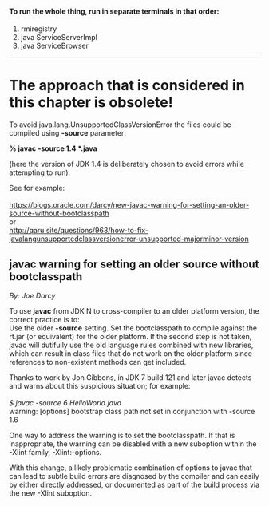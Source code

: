 <H4>To run the whole thing, run in separate terminals in that order:</H4>
<ol>
	<li>rmiregistry</li>
	<li>java ServiceServerImpl</li>
	<li>java ServiceBrowser</li>
</ol>
<hr>
<H1>The approach that is considered in this chapter is obsolete!</H1>

To avoid java.lang.UnsupportedClassVersionError
the files could be compiled using <b>-source</b> parameter:

<b>% javac -source 1.4 *.java</b>

(here the version of JDK 1.4 is deliberately chosen
to avoid errors while attempting to run).


See for example:<br>
<br>
<u>https://blogs.oracle.com/darcy/new-javac-warning-for-setting-an-older-source-without-bootclasspath</u><br>
or<br>
<u>http://qaru.site/questions/963/how-to-fix-javalangunsupportedclassversionerror-unsupported-majorminor-version</u>

<H2>javac warning for setting an older source without bootclasspath</H2>
<p><i>By: Joe Darcy</i></p>
<p>To use <b>javac</b> from JDK N to cross-compiler to an older platform version, the correct practice is to:<br>
Use the older <b>-source</b> setting. Set the bootclasspath to compile against the rt.jar (or equivalent) for the older platform. If the second step is not taken, javac will dutifully use the old language rules combined with new libraries, which can result in class files that do not work on the older platform since references to non-existent methods can get included.

Thanks to work by Jon Gibbons, in JDK 7 build 121 and later javac detects and warns about this suspicious situation; for example:
<br>
<br>
<i>$ javac -source 6 HelloWorld.java</i>
<br>
warning: [options] bootstrap class path not set in conjunction with -source 1.6
<p>One way to address the warning is to set the bootclasspath. If that is inappropriate, the warning can be disabled with a new suboption within the -Xlint family, -Xlint:-options.</p>

With this change, a likely problematic combination of options to javac that can lead to subtle build errors are diagnosed by the compiler and can easily by either directly addressed, or documented as part of the build process via the new -Xlint suboption.
